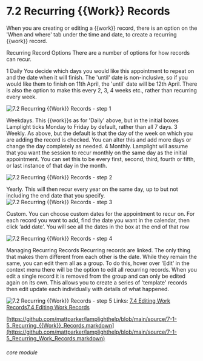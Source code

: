 # 7.2 Recurring {{Work}} Records

When you are creating or editing a {{work}} record, there is an option on the &#039;When and where&#039; tab under the time and date, to create a recurring {{work}} record.

Recurring Record Options
There are a number of options for how records can recur.

1	Daily You decide which days you would like this appointment to repeat on and the date when it will finish. The &#039;until&#039; date is non-inclusive, so if you would like them to finish on 11th April, the &#039;until&#039; date will be 12th April. There is also the option to make this every 2, 3, 4 weeks etc., rather than recurring every week.

![7.2 Recurring {{Work}} Records - step 1](7.2_Recurring_Work_Records_im_1.png)

Weekdays. This {{work}}s as for &#039;Daily&#039; above, but in the initial boxes Lamplight ticks Monday to Friday by default, rather than all 7 days.
3 	Weekly. As above, but the default is that the day of the week on which you are adding the record is checked. You can alter this and add more days or change the day completely as needed.
4 	Monthly. Lamplight will assume that you want the session to recur monthly on the same day as the initial appointment. You can set this to be every first, second, third, fourth or fifth, or last instance of that day in the month.

![7.2 Recurring {{Work}} Records - step 2](7.2_Recurring_Work_Records_im_2.png)

Yearly. This will then recur every year on the same day, up to but not including the end date that you specify.
![7.2 Recurring {{Work}} Records - step 3](7.2_Recurring_Work_Records_im_3.png)

Custom. You can choose custom dates for the appointment to recur on. For each record you want to add, find the date you want in the calendar, then click ‘add date’. You will see all the dates in the box at the end of that row

![7.2 Recurring {{Work}} Records - step 4](7.2_Recurring_Work_Records_im_4.png)

Managing Recurring Records
Recurring records are linked. The only thing that makes them different from each other is the date. While they remain the same, you can edit them all as a group. To do this, hover over &#039;Edit&#039; in the context menu there will be the option to edit all recurring records.
When you edit a single record it is removed from the group and can only be edited again on its own.
This allows you to create a series of &#039;template&#039; records then edit update each individually with details of what happened.

![7.2 Recurring {{Work}} Records - step 5](7.2_Recurring_Work_Records_im_5.png)
Links: [7.4 Editing Work Records](/help/index/p/7.4)[7.4 Editing Work Records](/help/index/p/7.4)

[https://github.com/mattparker/lamplighthelp/blob/main/source/7-1-5_Recurring_{{Work}}_Records.markdown](https://github.com/mattparker/lamplighthelp/blob/main/source/7-1-5_Recurring_Work_Records.markdown)


###### core module
